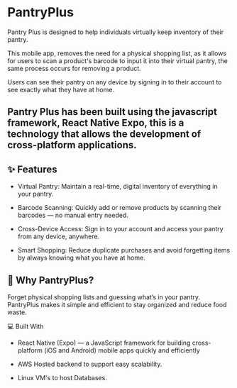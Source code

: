 # PantryPlus

Pantry Plus is designed to help individuals virtually keep inventory of their pantry.

This mobile app, removes the need for a physical shopping list, as it allows for users to scan a product's barcode to input it into their virtual pantry, the same process occurs for removing a product.

Users can see their pantry on any device by signing in to their account to see exactly what they have at home.

Pantry Plus has been built using the javascript framework, React Native Expo, this is a technology that allows the development of cross-platform applications.
---

## ✨ Features
- Virtual Pantry: Maintain a real-time, digital inventory of everything in your pantry.

- Barcode Scanning: Quickly add or remove products by scanning their barcodes — no manual entry needed.

- Cross-Device Access: Sign in to your account and access your pantry from any device, anywhere.

- Smart Shopping: Reduce duplicate purchases and avoid forgetting items by always knowing what you have at home.


## 🚀 Why PantryPlus?

Forget physical shopping lists and guessing what’s in your pantry. PantryPlus makes it simple and efficient to stay organized and reduce food waste.


💻 Built With

- React Native (Expo) — a JavaScript framework for building cross-platform (iOS and Android) mobile apps quickly and efficiently

- AWS Hosted backend to support easy scalability.

- Linux VM's to host Databases.
